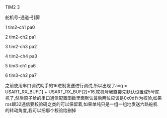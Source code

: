 TIM2 3

舵机号-通道-引脚

1 tim2-ch1 pa0

2 tim2-ch2 pa1

3 tim2-ch3 pa2

4 tim2-ch4 pa3

5 tim3-ch1 pa6

6 tim3-ch2 pa7

之前使用串口调试助手的16进制发送进行调试,所以出现了ang = USART_RX_BUF[1] + USART_RX_BUF[2]*16,舵机号我直接先默认设置成5号舵机了,然后原子给的串口通信配置函数里面默认最后两位应该是0x0d作为校验,如果ros跟32通信要校验码之类的可以保留着,如果单纯只是一组一组地发送六路舵机的转动角度,我可以把那个校验给删掉
